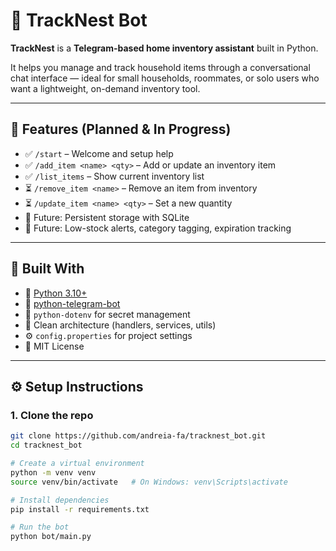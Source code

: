 # 🏡 TrackNest Bot

**TrackNest** is a **Telegram-based home inventory assistant** built in Python.

It helps you manage and track household items through a conversational chat interface — ideal for small households, roommates, or solo users who want a lightweight, on-demand inventory tool.

---

## 🚀 Features (Planned & In Progress)

- ✅ `/start` – Welcome and setup help
- ✅ `/add_item <name> <qty>` – Add or update an inventory item
- ✅ `/list_items` – Show current inventory list
- ⏳ `/remove_item <name>` – Remove an item from inventory
- ⏳ `/update_item <name> <qty>` – Set a new quantity
- 🧠 Future: Persistent storage with SQLite
- 🧠 Future: Low-stock alerts, category tagging, expiration tracking

---

## 🧰 Built With

- 🐍 [Python 3.10+](https://www.python.org/)
- 🤖 [python-telegram-bot](https://github.com/python-telegram-bot/python-telegram-bot)
- 🔐 `python-dotenv` for secret management
- 📁 Clean architecture (handlers, services, utils)
- ⚙️ `config.properties` for project settings
- 📄 MIT License

---

## ⚙️ Setup Instructions

### 1. Clone the repo
```bash
git clone https://github.com/andreia-fa/tracknest_bot.git
cd tracknest_bot

# Create a virtual environment
python -m venv venv
source venv/bin/activate   # On Windows: venv\Scripts\activate

# Install dependencies
pip install -r requirements.txt

# Run the bot
python bot/main.py

